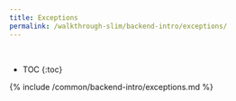 ```yaml
---
title: Exceptions
permalink: /walkthrough-slim/backend-intro/exceptions/
---
```


<div class='common-part-info' title='This part is common to all walkthroughs'>&nbsp;</div>

* TOC
{:toc}

{% include /common/backend-intro/exceptions.md %}
